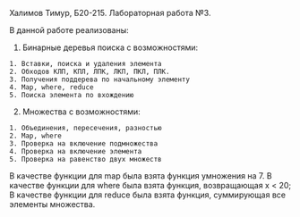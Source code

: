 Халимов Тимур, Б20-215. Лабораторная работа №3.

В данной работе реализованы:
  1) Бинарные деревья поиска с возможностями:
 
    1. Вставки, поиска и удаления элемента
    2. Обходов КЛП, КПЛ, ЛПК, ЛКП, ПКЛ, ПЛК.
    3. Получения поддерева по начальному элементу
    4. Map, where, reduce
    5. Поиска элемента по вхождению
  2) Множества с возможностями:

    1. Объединения, пересечения, разностью
    2. Map, where
    3. Проверка на включение подмножества
    4. Проверка на включение элемента
    5. Проверка на равенство двух множеств
    
 
В качестве функции для map была взята функция умножения на 7.
В качестве функции для where была взята функция, возвращающая x < 20;
В качестве функции для reduce была взята функция, суммирующая все элементы множества.

